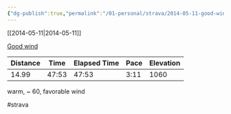 ```yaml
---
{"dg-publish":true,"permalink":"/01-personal/strava/2014-05-11-good-wind/"}
---
```



[[2014-05-11\|2014-05-11]]

[Good wind](https://www.strava.com/activities/140099762)

| Distance | Time  | Elapsed Time | Pace | Elevation |
| -------- | ----- | ------------ | ---- | --------- |
| 14.99    | 47:53 | 47:53        | 3:11 | 1060      |


warm, ~ 60, favorable wind

#strava
